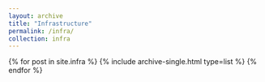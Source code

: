 ```yaml
---
layout: archive
title: "Infrastructure"
permalink: /infra/
collection: infra
---
```


<div class="entries-{{ entries_layout }}">
  {% for post in site.infra %}
    {% include archive-single.html type=list %}
  {% endfor %}
</div>
